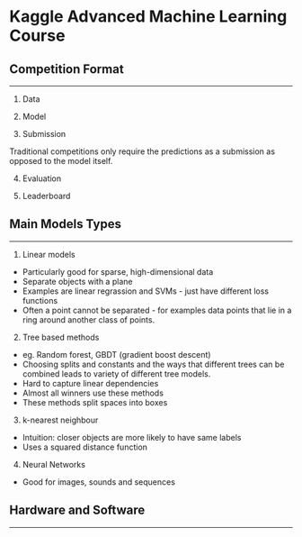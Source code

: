 # Kaggle Advanced Machine Learning Course

## Competition Format
---

1. Data

2. Model

3. Submission

Traditional competitions only require the predictions as a submission as opposed to the model itself.

4. Evaluation

5. Leaderboard


## Main Models Types
---

1. Linear models

* Particularly good for sparse, high-dimensional data
* Separate objects with a plane
* Examples are linear regrassion and SVMs - just have different loss functions
* Often a point cannot be separated - for examples data points that lie in a ring around another class of points.

2. Tree based methods

* eg. Random forest, GBDT (gradient boost descent)
* Choosing splits and constants and the ways that different trees can be combined leads to variety of different tree models.
* Hard to capture linear dependencies
* Almost all winners use these methods
* These methods split spaces into boxes

3. k-nearest neighbour

* Intuition: closer objects are more likely to have same labels
* Uses a squared distance function

4. Neural Networks

* Good for images, sounds and sequences


## Hardware and Software
---
